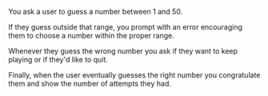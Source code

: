 You ask a user to guess a number between 1 and 50.

If they guess outside that range, you prompt with an error encouraging them to choose a number within the proper range.

Whenever they guess the wrong number you ask if they want to keep playing or if they'd like to quit.

Finally, when the user eventually guesses the right number you congratulate them and show the number of attempts they had.
